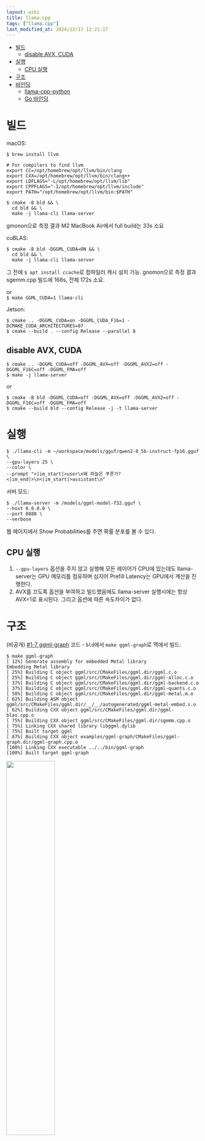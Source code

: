 ```yaml
---
layout: wiki
title: llama.cpp
tags: ["llama.cpp"]
last_modified_at: 2024/12/17 12:21:17
---
```


<!-- TOC -->

- [빌드](#빌드)
  - [disable AVX, CUDA](#disable-avx-cuda)
- [실행](#실행)
  - [CPU 실행](#cpu-실행)
- [구조](#구조)
- [바인딩](#바인딩)
  - [llama-cpp-python](#llama-cpp-python)
  - [Go 바인딩](#go-바인딩)

<!-- /TOC -->

# 빌드

macOS:

```shell
$ brew install llvm

# For compilers to find llvm
export CC=/opt/homebrew/opt/llvm/bin/clang
export CXX=/opt/homebrew/opt/llvm/bin/clang++
export LDFLAGS="-L/opt/homebrew/opt/llvm/lib"
export CPPFLAGS="-I/opt/homebrew/opt/llvm/include"
export PATH="/opt/homebrew/opt/llvm/bin:$PATH"
```

```shell
$ cmake -B bld && \
  cd bld && \
  make -j llama-cli llama-server
```
gmonon으로 측정 결과 M2 MacBook Air에서 full build는 33s 소요

cuBLAS:  
```shell
$ cmake -B bld -DGGML_CUDA=ON && \
  cd bld && \
  make -j llama-cli llama-server
```
그 전에 `$ apt install ccache`로 컴파일러 캐시 설치 가능. gnomon으로 측정 결과 sgemm.cpp 빌드에 168s, 전체 172s 소요.

or  
`$ make GGML_CUDA=1 llama-cli`  

Jetson:

```shell
$ cmake .. -DGGML_CUDA=on -DGGML_CUDA_F16=1 -DCMAKE_CUDA_ARCHITECTURES=87
$ cmake --build . --config Release --parallel 8
```

## disable AVX, CUDA
```shell
$ cmake .. -DGGML_CUDA=off -DGGML_AVX=off -DGGML_AVX2=off -DGGML_F16C=off -DGGML_FMA=off
$ make -j llama-server
```
or
```shell
$ cmake -B bld -DGGML_CUDA=off -DGGML_AVX=off -DGGML_AVX2=off -DGGML_F16C=off -DGGML_FMA=off
$ cmake --build bld --config Release -j -t llama-server
```
# 실행

```shell
$ ./llama-cli -m ~/workspace/models/gguf/qwen2-0_5b-instruct-fp16.gguf \
--gpu-layers 25 \
--color \
--prompt "<|im_start|>user\n왜 하늘은 푸른가?<|im_end|>\n<|im_start|>assistant\n"
```

서버 모드:

```shell
$ ./llama-server -m /models/ggml-model-f32.gguf \
--host 0.0.0.0 \
--port 8888 \
--verbose
```

웹 페이지에서 Show Probabilities를 주면 확률 분포를 볼 수 있다.

## CPU 실행
1. `--gpu-layers` 옵션을 주지 않고 실행해 모든 레이어가 CPU에 있는데도 llama-server는 GPU 메모리를 점유하며 심지어 Prefill Latency는 GPU에서 계산을 진행한다.
1. AVX를 끄도록 옵션을 부여하고 빌드했음에도 llama-server 실행시에는 항상 AVX=1로 표시된다. 그리고 옵션에 따른 속도차이가 없다.

# 구조
(비공개) [#1-7 ggml-graph](/wiki/Private-Links) 코드 - `bld`에서 `make ggml-graph`로 맥에서 빌드:
```
$ make ggml-graph
[ 12%] Generate assembly for embedded Metal library
Embedding Metal library
[ 25%] Building C object ggml/src/CMakeFiles/ggml.dir/ggml.c.o
[ 25%] Building C object ggml/src/CMakeFiles/ggml.dir/ggml-alloc.c.o
[ 37%] Building C object ggml/src/CMakeFiles/ggml.dir/ggml-backend.c.o
[ 37%] Building C object ggml/src/CMakeFiles/ggml.dir/ggml-quants.c.o
[ 50%] Building C object ggml/src/CMakeFiles/ggml.dir/ggml-metal.m.o
[ 62%] Building ASM object ggml/src/CMakeFiles/ggml.dir/__/__/autogenerated/ggml-metal-embed.s.o
[ 62%] Building CXX object ggml/src/CMakeFiles/ggml.dir/ggml-blas.cpp.o
[ 75%] Building CXX object ggml/src/CMakeFiles/ggml.dir/sgemm.cpp.o
[ 75%] Linking CXX shared library libggml.dylib
[ 75%] Built target ggml
[ 87%] Building CXX object examples/ggml-graph/CMakeFiles/ggml-graph.dir/ggml-graph.cpp.o
[100%] Linking CXX executable ../../bin/ggml-graph
[100%] Built target ggml-graph
```

<img src="/images/2024/Screenshot 2024-07-05 at 4.36.20 PM.png" width="50%">

CUDA 빌드는 다음과 같다. default off 이므로 cmake 실행시 반드시 지정 필요 `cmake -B bld -DGGML_CUDA=ON`
```
$ make -j ggml-graph
[  3%] Building C object ggml/src/CMakeFiles/ggml.dir/ggml-alloc.c.o
[  6%] Building CUDA object ggml/src/CMakeFiles/ggml.dir/ggml-cuda/arange.cu.o
[ 10%] Building C object ggml/src/CMakeFiles/ggml.dir/ggml-quants.c.o
[ 10%] Building C object ggml/src/CMakeFiles/ggml.dir/ggml-backend.c.o
[ 10%] Building C object ggml/src/CMakeFiles/ggml.dir/ggml.c.o
[ 10%] Building CUDA object ggml/src/CMakeFiles/ggml.dir/ggml-cuda/acc.cu.o
[ 17%] Building CUDA object ggml/src/CMakeFiles/ggml.dir/ggml-cuda/binbcast.cu.o
...
[ 96%] Building CXX object ggml/src/CMakeFiles/ggml.dir/sgemm.cpp.o
[ 96%] Linking CXX shared library libggml.so
[ 96%] Built target ggml
[100%] Building CXX object examples/ggml-graph/CMakeFiles/ggml-graph.dir/ggml-graph.cpp.o
[100%] Linking CXX executable ../../bin/ggml-graph
[100%] Built target ggml-graph
```

`ggml_graph_compute()`를 사용해 계산하며 thread 함수에서 `ggml_compute_forward()`를 호출하고 각 노드를 dfs로 실행한다. 계산 결과로 `data` 포인터를 결과로 채운다.

디버거 실행을 위해서는 처음 cmake 실행시 `$ cmake -B bld -DCMAKE_BUILD_TYPE=Debug` 디버그로 빌드하지 않으면 lldb에서 코드가 아니라 어셈블리 코드만 나오며 라인으로 breakpoint를 걸 수 없다.

작년까지는 계산 함수가 동일했으나 업데이트 되면서 CUDA, Metal등을 사용하려면 `ggml_backend_graph_compute()` 별도 함수를 호출한다.

# 바인딩
## llama-cpp-python

```python
llm = Llama(
    model_path='/models/ggml-model-f32.gguf',
    n_gpu_layers=-1,
    split_mode=llama_cpp.LLAMA_SPLIT_NONE,
    logits_all=True,
)

output = llm(
    prompt,
    max_tokens=1,
    temperature=0.5,
    top_p=0.95,
    top_k=20,
    repeat_penalty=1.2,
    logprobs=7,
)
```

`logits_all=True`로 읽어들여야 `logprobs`를 출력할 수 있다.

(비공개) 벤치마크 [#2-2 GPU Comparison: Jetson Orin, RTX 4080 SUPER](/wiki/Private-Links)

## Go 바인딩

맥에서 [Go](https://github.com/go-skynet/go-llama.cpp) 빌드시 기본 빌드는 `Object file was built for newer OSX version than being linked`오류 발생하여 다음과 같이 metal 빌드:

```shell
$ git clone --recurse-submodules https://github.com/go-skynet/go-llama.cpp
$ BUILD_TYPE=metal make libbinding.a
$ CGO_LDFLAGS="-framework Foundation -framework Metal -framework MetalKit -framework MetalPerformanceShaders" LIBRARY_PATH=$PWD C_INCLUDE_PATH=$PWD go build ./examples/main.go
$ cp build/bin/ggml-metal.metal .
$ ./main -m "~/workspace/models/gguf/gemma-1.1-2b-it.q5_K_M.gguf" -t 1 -ngl 1
```

직접 실행:

```shell
$ LIBRARY_PATH=$PWD C_INCLUDE_PATH=$PWD go run ./examples -m "~/workspace/models/gguf/gemma-1.1-2b-it.q5_K_M.gguf" -t 14
```

gemma를 지원하지 않아 llama.cpp 버전을 올리니 `xcrun: error: unable to find utility "metal", not a developer tool or in PATH`오류 발생. xcode를 설치하고 `$ sudo xcode-select -s /Applications/Xcode.app/Contents/Developer` 설정했다. 그럼에도 빌드가 마무리 되지 못하고 마지막에 에러가 발생한다.

최신 CC, CXX:

```shell
$ CC=/opt/homebrew/opt/llvm/bin/clang \
CXX=/opt/homebrew/opt/llvm/bin/clang++ \
BUILD_TYPE=metal make libbinding.a
```

Linux CUDA:
```shell
$ BUILD_TYPE=cublas make libbinding.a
```
최신 버전에서는 오류가 발생한다.
